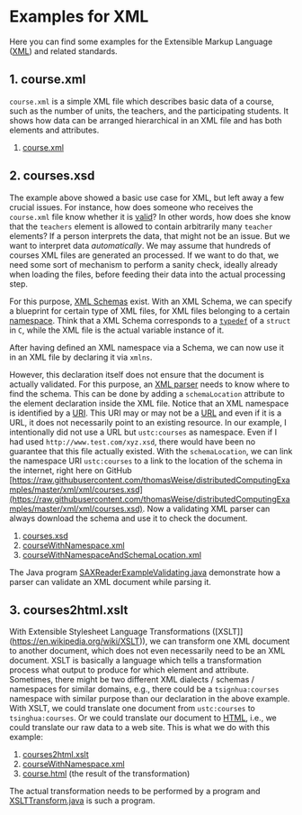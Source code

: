 # Examples for XML

Here you can find some examples for the Extensible Markup Language ([XML](https://en.wikipedia.org/wiki/Xml)) and related standards.

## 1. course.xml

`course.xml` is a simple XML file which describes basic data of a course, such as
the number of units, the teachers, and the participating students. It shows how
data can be arranged hierarchical in an XML file and has both elements and attributes.

1. [course.xml](http://github.com/thomasWeise/distributedComputingExamples/tree/master/xml/xml/course.xml)

## 2. courses.xsd

The example above showed a basic use case for XML, but left away a few crucial issues. For instance, how does someone who receives the `course.xml` file know whether it is [valid](https://en.wikipedia.org/wiki/XML_validation)? In other words, how does she know that the `teachers` element is allowed to contain arbitrarily many `teacher` elements? If a person interprets the data, that might not be an issue. But we want to interpret data *automatically*. We may assume that hundreds of courses XML files are generated an processed. If we want to do that, we need some sort of mechanism to perform a sanity check, ideally already when loading the files, before feeding their data into the actual processing step.

For this purpose, [XML Schemas](https://en.wikipedia.org/wiki/XML_Schema_%28W3C%29) exist. With an XML Schema, we can specify a blueprint for certain type of XML files, for XML files belonging to a certain [namespace](https://en.wikipedia.org/wiki/XML_namespace). Think that a XML Schema corresponds to a [`typedef`](https://en.wikipedia.org/wiki/Typedef) of a `struct` in `C`, while the XML file is the actual variable instance of it.

After having defined an XML namespace via a Schema, we can now use it in an XML file by declaring it via `xmlns`.

However, this declaration itself does not ensure that the document is actually validated. For this purpose, an [XML parser](https://en.wikipedia.org/wiki/XML#Programming_interfaces) needs to know where to find the schema. This can be done by adding a `schemaLocation` attribute to the element declaration inside the XML file. Notice that an XML namespace is identified by a [URI](https://en.wikipedia.org/wiki/Uniform_Resource_Identifier). This URI may or may not be a [URL](https://en.wikipedia.org/wiki/Uniform_Resource_Locator) and even if it is a URL, it does not necessarily point to an existing resource. In our example, I intentionally did not use a URL but `ustc:courses` as namespace. Even if I had used `http://www.test.com/xyz.xsd`, there would have been no guarantee that this file actually existed. With the `schemaLocation`, we can link the namespace URI `ustc:courses` to a link to the location of the schema in the internet, right here on GitHub [https://raw.githubusercontent.com/thomasWeise/distributedComputingExamples/master/xml/xml/courses.xsd](https://raw.githubusercontent.com/thomasWeise/distributedComputingExamples/master/xml/xml/courses.xsd). Now a validating XML parser can always download the schema and use it to check the document.

1. [courses.xsd](http://github.com/thomasWeise/distributedComputingExamples/tree/master/xml/xml/courses.xsd)
1. [courseWithNamespace.xml](http://github.com/thomasWeise/distributedComputingExamples/tree/master/xml/xml/courseWithNamespace.xml)
1. [courseWithNamespaceAndSchemaLocation.xml](http://github.com/thomasWeise/distributedComputingExamples/tree/master/xml/xml/courseWithNamespaceAndSchemaLocation.xml)

The Java program [SAXReaderExampleValidating.java](http://github.com/thomasWeise/distributedComputingExamples/tree/master/xml/java/src/SAXReaderExampleValidating.java) demonstrate how a parser can validate an XML document while parsing it.

## 3. courses2html.xslt

With Extensible Stylesheet Language Transformations ([XSLT]](https://en.wikipedia.org/wiki/XSLT)), we can transform one XML document to another document, which does not even necessarily need to be an XML document. XSLT is basically a language which tells a transformation process what output to produce for which element and attribute. Sometimes, there might be two different XML dialects / schemas / namespaces for similar domains, e.g., there could be a `tsignhua:courses` namespace with similar purpose than our declaration in the above example. With XSLT, we could translate one document from `ustc:courses` to `tsinghua:courses`. Or we could translate our document to [HTML](https://en.wikipedia.org/wiki/HTML), i.e., we could translate our raw data to a web site. This is what we do with this example: 

1. [courses2html.xslt](http://github.com/thomasWeise/distributedComputingExamples/tree/master/xml/xml/courses2html.xslt)
1. [courseWithNamespace.xml](http://github.com/thomasWeise/distributedComputingExamples/tree/master/xml/xml/courseWithNamespace.xml)
1. [course.html](http://github.com/thomasWeise/distributedComputingExamples/tree/master/xml/xml/course.html) (the result of the transformation)

The actual transformation needs to be performed by a program and [XSLTTransform.java](http://github.com/thomasWeise/distributedComputingExamples/tree/master/xml/java/src/XSLTTransform.java) is such a program.